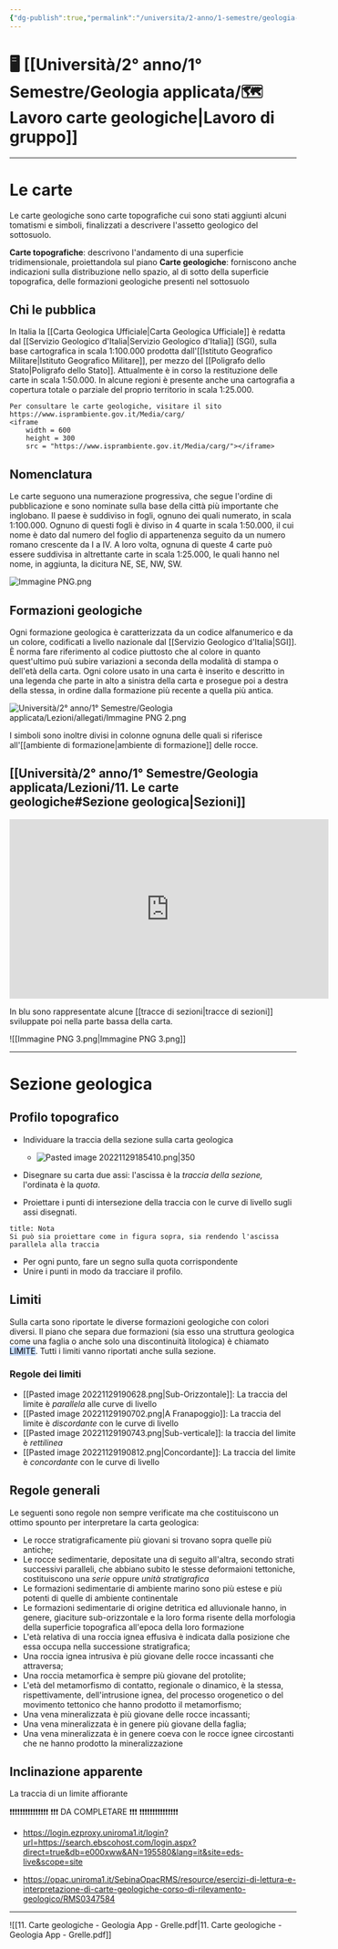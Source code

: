 ```yaml
---
{"dg-publish":true,"permalink":"/universita/2-anno/1-semestre/geologia-applicata/lezioni/11-le-carte-geologiche/"}
---
```


# 🖥 [[Università/2° anno/1° Semestre/Geologia applicata/🗺 Lavoro carte geologiche\|Lavoro di gruppo]]

___
# Le carte
Le carte geologiche sono carte topografiche cui sono stati aggiunti alcuni tomatismi e simboli, finalizzati a descrivere l'assetto geologico del sottosuolo. 

**Carte topografiche**: descrivono l'andamento di una superficie tridimensionale, proiettandola sul piano
**Carte geologiche**: forniscono anche indicazioni sulla distribuzione nello spazio, al di sotto della superficie topografica, delle formazioni geologiche presenti nel sottosuolo

## Chi le pubblica
In Italia la [[Carta Geologica Ufficiale\|Carta Geologica Ufficiale]] è redatta dal [[Servizio Geologico d'Italia\|Servizio Geologico d'Italia]] (SGI), sulla base cartografica in scala 1:100.000 prodotta dall'[[Istituto Geografico Militare\|Istituto Geografico Militare]], per mezzo del [[Poligrafo dello Stato\|Poligrafo dello Stato]].
Attualmente è in corso la restituzione delle carte in scala 1:50.000.
In alcune regioni è presente anche una cartografia a copertura totale o parziale del proprio territorio in scala 1:25.000.

```ad-tip
Per consultare le carte geologiche, visitare il sito
https://www.isprambiente.gov.it/Media/carg/
<iframe 
	width = 600
	height = 300
	src = "https://www.isprambiente.gov.it/Media/carg/"></iframe>
```

## Nomenclatura
Le carte seguono una numerazione progressiva, che segue l'ordine di pubblicazione e sono nominate sulla base della città più importante che inglobano. 
Il paese è suddiviso in fogli, ognuno dei quali numerato, in scala 1:100.000. Ognuno di questi fogli è diviso in 4 quarte in scala 1:50.000, il cui nome è dato dal numero del foglio di appartenenza seguito da un numero romano crescente da I a IV. A loro volta, ognuna di queste 4 carte può essere suddivisa in altrettante carte in scala 1:25.000, le quali hanno nel nome, in aggiunta, la dicitura NE, SE, NW, SW. 

![Immagine PNG.png](/img/user/Universit%C3%A0/2%C2%B0%20anno/1%C2%B0%20Semestre/Geologia%20applicata/Lezioni/allegati/Immagine%20PNG.png)

## Formazioni geologiche
Ogni formazione geologica è caratterizzata da un codice alfanumerico e da un colore, codificati a livello nazionale dal [[Servizio Geologico d'Italia\|SGI]]. È norma fare riferimento al codice piuttosto che al colore in quanto quest'ultimo puù subire variazioni a seconda della modalità di stampa o dell'età della carta. 
Ogni colore usato in una carta è inserito e descritto in una legenda che parte in alto a sinistra della carta e prosegue poi a destra della stessa, in ordine dalla formazione più recente a quella più antica.

![Università/2° anno/1° Semestre/Geologia applicata/Lezioni/allegati/Immagine PNG 2.png](/img/user/Universit%C3%A0/2%C2%B0%20anno/1%C2%B0%20Semestre/Geologia%20applicata/Lezioni/allegati/Immagine%20PNG%202.png)

I simboli sono inoltre divisi in colonne ognuna delle quali si riferisce all'[[ambiente di formazione\|ambiente di formazione]] delle rocce.

## [[Università/2° anno/1° Semestre/Geologia applicata/Lezioni/11. Le carte geologiche#Sezione geologica\|Sezioni]]

<iframe width="560" height="315" src="https://www.youtube.com/embed/4Cta0su9lsc" title="YouTube video player" frameborder="0" allow="accelerometer; autoplay; clipboard-write; encrypted-media; gyroscope; picture-in-picture; web-share" allowfullscreen></iframe>


In blu sono rappresentate alcune [[tracce di sezioni\|tracce di sezioni]] sviluppate poi nella parte bassa della carta.

![[Immagine PNG 3.png\|Immagine PNG 3.png]]


___
# Sezione geologica
## Profilo topografico
- Individuare la traccia della sezione sulla carta geologica
  
	- ![Pasted image 20221129185410.png|350](/img/user/Universit%C3%A0/2%C2%B0%20anno/1%C2%B0%20Semestre/Geologia%20applicata/Lezioni/allegati/Pasted%20image%2020221129185410.png)

- Disegnare su carta due assi: l'ascissa è la *traccia della sezione,* l'ordinata è la *quota*.
- Proiettare i punti di intersezione della traccia con le curve di livello sugli assi disegnati.
```ad-note
title: Nota
Si può sia proiettare come in figura sopra, sia rendendo l'ascissa parallela alla traccia
```
- Per ogni punto, fare un segno sulla quota corrispondente
- Unire i punti in modo da tracciare il profilo. 
## Limiti
Sulla carta sono riportate le diverse formazioni geologiche con colori diversi. Il piano che separa due formazioni (sia esso una struttura geologica come una faglia o anche solo una discontinuità litologica) è chiamato <mark style="background: #ADCCFFA6;">LIMITE</mark>.
Tutti i limiti vanno riportati anche sulla sezione. 

### Regole dei limiti
- [[Pasted image 20221129190628.png|Sub-Orizzontale]]: La traccia del limite è *parallela* alle curve di livello
- [[Pasted image 20221129190702.png|A Franapoggio]]: La traccia del limite è *discordante* con le curve di livello
- [[Pasted image 20221129190743.png|Sub-verticale]]: la traccia del limite è *rettilinea*
- [[Pasted image 20221129190812.png|Concordante]]: La traccia del limite è *concordante* con le curve di livello

## Regole generali
Le seguenti sono regole non sempre verificate ma che costituiscono un ottimo spounto per interpretare la carta geologica:
- Le rocce stratigraficamente più giovani si trovano sopra quelle più antiche;
- Le rocce sedimentarie, depositate una di seguito all'altra, secondo strati successivi paralleli, che abbiano subito le stesse deformaioni tettoniche, costituiscono una *serie* oppure *unità stratigrafica*
- Le formazioni sedimentarie di ambiente marino sono più estese e più potenti di quelle di ambiente continentale
- Le formazioni sedimentarie di origine detritica ed alluvionale hanno, in genere, giaciture sub-orizzontale e la loro forma risente della morfologia della superficie topografica all'epoca della loro formazione
- L'età relativa di una roccia ignea effusiva è indicata dalla posizione che essa occupa nella successione stratigrafica;
- Una roccia ignea intrusiva è più giovane delle rocce incassanti che attraversa; 
- Una roccia metamorfica è sempre più giovane del protolite;
- L'età del metamorfismo di contatto, regionale o dinamico, è la stessa, rispettivamente, dell'intrusione ignea, del processo orogenetico o del movimento tettonico che hanno prodotto il metamorfismo;
- Una vena mineralizzata è più giovane delle rocce incassanti;
- Una vena mineralizzata è in genere più giovane della faglia;
- Una vena mineralizzata è in genere coeva con le rocce ignee circostanti che ne hanno prodotto la mineralizzazione

## Inclinazione apparente
La traccia di un limite affiorante

❗️❗️❗️❗️❗️❗️❗️❗️❗️❗️❗️❗️❗️❗️❗️
❗️❗️❗️  DA COMPLETARE  ❗️❗️❗️
❗️❗️❗️❗️❗️❗️❗️❗️❗️❗️❗️❗️❗️❗️❗️


- https://login.ezproxy.uniroma1.it/login?url=https://search.ebscohost.com/login.aspx?direct=true&db=e000xww&AN=195580&lang=it&site=eds-live&scope=site

- https://opac.uniroma1.it/SebinaOpacRMS/resource/esercizi-di-lettura-e-interpretazione-di-carte-geologiche-corso-di-rilevamento-geologico/RMS0347584

___

![[11. Carte geologiche - Geologia App - Grelle.pdf\|11. Carte geologiche - Geologia App - Grelle.pdf]]